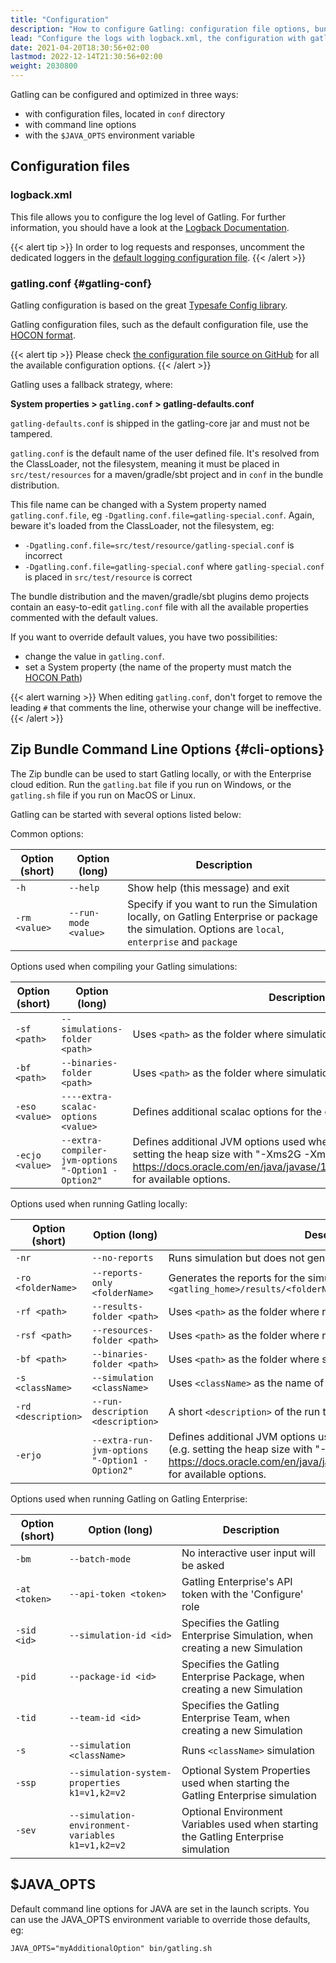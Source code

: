 ```yaml
---
title: "Configuration"
description: "How to configure Gatling: configuration file options, bundle command line options, logging."
lead: "Configure the logs with logback.xml, the configuration with gatling.conf, and the zip bundle command options"
date: 2021-04-20T18:30:56+02:00
lastmod: 2022-12-14T21:30:56+02:00
weight: 2030800
---
```


Gatling can be configured and optimized in three ways:

* with configuration files, located in `conf` directory
* with command line options
* with the `$JAVA_OPTS` environment variable

## Configuration files

### logback.xml

This file allows you to configure the log level of Gatling.
For further information, you should have a look at the [Logback Documentation](http://logback.qos.ch/manual/index.html).

{{< alert tip >}}
In order to log requests and responses, uncomment the dedicated loggers in the [default logging configuration file](https://github.com/gatling/gatling/blob/main/gatling-core/src/main/resources/logback.dummy).
{{< /alert >}}

### gatling.conf {#gatling-conf}

Gatling configuration is based on the great [Typesafe Config library](https://github.com/lightbend/config).

Gatling configuration files, such as the default configuration file, use the [HOCON format](https://github.com/lightbend/config/blob/master/HOCON.md).

{{< alert tip >}}
Please check [the configuration file source on GitHub](https://github.com/gatling/gatling/blob/main/gatling-core/src/main/resources/gatling-defaults.conf) for all the available configuration options.
{{< /alert >}}

Gatling uses a fallback strategy, where:

**System properties > `gatling.conf` > gatling-defaults.conf**

`gatling-defaults.conf` is shipped in the gatling-core jar and must not be tampered.

`gatling.conf` is the default name of the user defined file. It's resolved from the ClassLoader, not the filesystem, meaning it must be placed in `src/test/resources` for a maven/gradle/sbt project and in `conf` in the bundle distribution.

This file name can be changed with a System property named `gatling.conf.file`, eg `-Dgatling.conf.file=gatling-special.conf`. Again, beware it's loaded from the ClassLoader, not the filesystem, eg:

* `-Dgatling.conf.file=src/test/resource/gatling-special.conf` is incorrect
* `-Dgatling.conf.file=gatling-special.conf` where `gatling-special.conf` is placed in `src/test/resource` is correct

The bundle distribution and the maven/gradle/sbt plugins demo projects contain an easy-to-edit `gatling.conf` file with all the available properties commented with the default values.

If you want to override default values, you have two possibilities:

* change the value in `gatling.conf`.
* set a System property (the name of the property must match the [HOCON Path](https://github.com/typesafehub/config/blob/master/HOCON.md#paths-as-keys))

{{< alert warning >}}
When editing `gatling.conf`, don't forget to remove the leading `#` that comments the line, otherwise your change will be ineffective.
{{< /alert >}}

## Zip Bundle Command Line Options {#cli-options}

The Zip bundle can be used to start Gatling locally, or with the Enterprise cloud edition. Run the `gatling.bat` file if you run on Windows, or the `gatling.sh` file if you run on MacOS or Linux.

Gatling can be started with several options listed below:

Common options:

| Option (short)     | Option (long)                      | Description                                                                                                                                          |
| --- | --- | --- |
| `-h`               | `--help`                           | Show help (this message) and exit                                                                                                                    |
| `-rm <value>`      | `--run-mode <value>`               | Specify if you want to run the Simulation locally, on Gatling Enterprise or package the simulation. Options are `local`, `enterprise` and `package`  |

Options used when compiling your Gatling simulations:

| Option (short)  | Option (long)                      | Description                                                                                        |
| --- | --- | --- |
| `-sf <path>`    | `--simulations-folder <path>`      | Uses `<path>` as the folder where simulations are stored                                           |
| `-bf <path>`    | `--binaries-folder <path>`         | Uses `<path>` as the folder where simulation binaries are stored                                   |
| `-eso <value>`  | `----extra-scalac-options <value>` | Defines additional scalac options for the compiler                                                 |
| `-ecjo <value>` | `--extra-compiler-jvm-options "-Option1 -Option2"` | Defines additional JVM options used when compiling your code (e.g. setting the heap size with "-Xms2G -Xmx4G"). See https://docs.oracle.com/en/java/javase/17/docs/specs/man/java.html for available options. |

Options used when running Gatling locally:

| Option (short)     | Option (long)                      | Description                                                                                        |
| --- | --- | --- |
| `-nr`              | `--no-reports`                     | Runs simulation but does not generate reports                                                      |
| `-ro <folderName>` | `--reports-only <folderName>`      | Generates the reports for the simulation log file located in `<gatling_home>/results/<folderName>` |
| `-rf <path>`       | `--results-folder <path>`          | Uses `<path>` as the folder where results are stored                                               |
| `-rsf <path>`      | `--resources-folder <path>`        | Uses `<path>` as the folder where resources are stored                                             |
| `-bf <path>`       | `--binaries-folder <path>`         | Uses `<path>` as the folder where simulation binaries are stored                                   |
| `-s <className>`   | `--simulation <className>`         | Uses `<className>` as the name of the simulation to be run                                         |
| `-rd <description>`| `--run-description <description>`  | A short `<description>` of the run to include in the report                                        |
| `-erjo`            | `--extra-run-jvm-options "-Option1 -Option2"` | Defines additional JVM options used when running your code locally (e.g. setting the heap size with "-Xms2G -Xmx4G"). See https://docs.oracle.com/en/java/javase/17/docs/specs/man/java.html for available options. |

Options used when running Gatling on Gatling Enterprise:

| Option (short)     | Option (long)                      | Description                                                                                        |
| --- | --- | --- |
| `-bm`              | `--batch-mode`                     | No interactive user input will be asked                                                            |
| `-at <token>`      | `--api-token <token>`              | Gatling Enterprise's API token with the 'Configure' role                                           |
| `-sid <id>`        | `--simulation-id <id>`             | Specifies the Gatling Enterprise Simulation, when creating a new Simulation                        |
|`-pid`              | `--package-id <id>`                | Specifies the Gatling Enterprise Package, when creating a new Simulation                           |
|`-tid`              | `--team-id <id>`                   | Specifies the Gatling Enterprise Team, when creating a new Simulation                              |
|`-s`                | `--simulation <className>`         | Runs `<className>` simulation                                                                      |
|`-ssp`              | `--simulation-system-properties k1=v1,k2=v2` | Optional System Properties used when starting the Gatling Enterprise simulation          |
|`-sev`              | `--simulation-environment-variables k1=v1,k2=v2` | Optional Environment Variables used when starting the Gatling Enterprise simulation          |

## $JAVA_OPTS

Default command line options for JAVA are set in the launch scripts.
You can use the JAVA_OPTS environment variable to override those defaults, eg:

```console
JAVA_OPTS="myAdditionalOption" bin/gatling.sh
```

